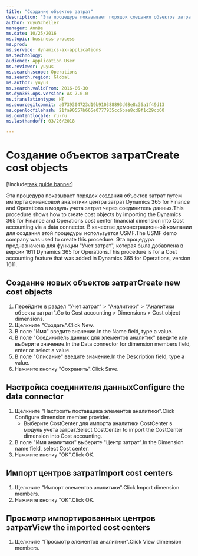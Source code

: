 ```yaml
--- 
title: "Создание объектов затрат"
description: "Эта процедура показывает порядок создания объектов затрат путем импорта финансовой аналитики центра затрат Dynamics 365 for Finance and Operations в модуль учета затрат через соединитель данных."
author: YuyuScheller
manager: AnnBe
ms.date: 10/25/2016
ms.topic: business-process
ms.prod: 
ms.service: dynamics-ax-applications
ms.technology: 
audience: Application User
ms.reviewer: yuyus
ms.search.scope: Operations
ms.search.region: Global
ms.author: yuyus
ms.search.validFrom: 2016-06-30
ms.dyn365.ops.version: AX 7.0.0
ms.translationtype: HT
ms.sourcegitcommit: a0739304723d19b910388893d08e8c36a1f49d13
ms.openlocfilehash: 21fa90557b665e0777935cc6bae8cd9f1c29cb60
ms.contentlocale: ru-ru
ms.lasthandoff: 03/26/2018

---
```

# <a name="create-cost-objects"></a><span data-ttu-id="065e6-103">Создание объектов затрат</span><span class="sxs-lookup"><span data-stu-id="065e6-103">Create cost objects</span></span> 

[!include[task guide banner](../../includes/task-guide-banner.md)]

<span data-ttu-id="065e6-104">Эта процедура показывает порядок создания объектов затрат путем импорта финансовой аналитики центра затрат Dynamics 365 for Finance and Operations в модуль учета затрат через соединитель данных.</span><span class="sxs-lookup"><span data-stu-id="065e6-104">This procedure shows how to create cost objects by importing the Dynamics 365 for Finance and Operations cost center financial dimension into Cost accounting via a data connector.</span></span> <span data-ttu-id="065e6-105">В качестве демонстрационной компании для создания этой процедуры используется USMF.</span><span class="sxs-lookup"><span data-stu-id="065e6-105">The USMF demo company was used to create this procedure.</span></span> <span data-ttu-id="065e6-106">Эта процедура предназначена для функции "Учет затрат", которая была добавлена в версии 1611 Dynamics 365 for Operations.</span><span class="sxs-lookup"><span data-stu-id="065e6-106">This procedure is for a Cost accounting feature that was added in Dynamics 365 for Operations, version 1611.</span></span>


## <a name="create-new-cost-objects"></a><span data-ttu-id="065e6-107">Создание новых объектов затрат</span><span class="sxs-lookup"><span data-stu-id="065e6-107">Create new cost objects</span></span>
1. <span data-ttu-id="065e6-108">Перейдите в раздел "Учет затрат" > "Аналитики" > "Аналитики объекта затрат".</span><span class="sxs-lookup"><span data-stu-id="065e6-108">Go to Cost accounting > Dimensions > Cost object dimensions.</span></span>
2. <span data-ttu-id="065e6-109">Щелкните "Создать".</span><span class="sxs-lookup"><span data-stu-id="065e6-109">Click New.</span></span>
3. <span data-ttu-id="065e6-110">В поле "Имя" введите значение.</span><span class="sxs-lookup"><span data-stu-id="065e6-110">In the Name field, type a value.</span></span>
4. <span data-ttu-id="065e6-111">В поле "Соединитель данных для элементов аналитик" введите или выберите значение.</span><span class="sxs-lookup"><span data-stu-id="065e6-111">In the Data connector for dimension members field, enter or select a value.</span></span>
5. <span data-ttu-id="065e6-112">В поле "Описание" введите значение.</span><span class="sxs-lookup"><span data-stu-id="065e6-112">In the Description field, type a value.</span></span>
6. <span data-ttu-id="065e6-113">Нажмите кнопку "Сохранить".</span><span class="sxs-lookup"><span data-stu-id="065e6-113">Click Save.</span></span>

## <a name="configure-the-data-connector"></a><span data-ttu-id="065e6-114">Настройка соединителя данных</span><span class="sxs-lookup"><span data-stu-id="065e6-114">Configure the data connector</span></span>
1. <span data-ttu-id="065e6-115">Щелкните "Настроить поставщика элементов аналитики".</span><span class="sxs-lookup"><span data-stu-id="065e6-115">Click Configure dimension member provider.</span></span>
    * <span data-ttu-id="065e6-116">Выберите CostCenter для импорта аналитики CostCenter в модуль учета затрат.</span><span class="sxs-lookup"><span data-stu-id="065e6-116">Select CostCenter to import the CostCenter dimension into Cost accounting.</span></span>  
2. <span data-ttu-id="065e6-117">В поле "Имя аналитики" выберите "Центр затрат".</span><span class="sxs-lookup"><span data-stu-id="065e6-117">In the Dimension name field, select Cost center.</span></span>
3. <span data-ttu-id="065e6-118">Нажмите кнопку "OК".</span><span class="sxs-lookup"><span data-stu-id="065e6-118">Click OK.</span></span>

## <a name="import-cost-centers"></a><span data-ttu-id="065e6-119">Импорт центров затрат</span><span class="sxs-lookup"><span data-stu-id="065e6-119">Import cost centers</span></span>
1. <span data-ttu-id="065e6-120">Щелкните "Импорт элементов аналитики".</span><span class="sxs-lookup"><span data-stu-id="065e6-120">Click Import dimension members.</span></span>
2. <span data-ttu-id="065e6-121">Нажмите кнопку "OК".</span><span class="sxs-lookup"><span data-stu-id="065e6-121">Click OK.</span></span>

## <a name="view-the-imported-cost-centers"></a><span data-ttu-id="065e6-122">Просмотр импортированных центров затрат</span><span class="sxs-lookup"><span data-stu-id="065e6-122">View the imported cost centers</span></span>
1. <span data-ttu-id="065e6-123">Щелкните "Просмотр элементов аналитики".</span><span class="sxs-lookup"><span data-stu-id="065e6-123">Click View dimension members.</span></span>



